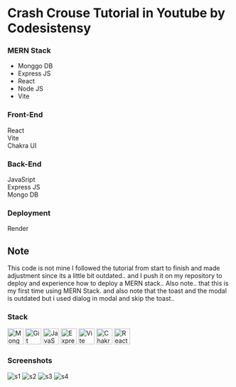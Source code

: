 # Crash Crouse Tutorial in Youtube by Codesistensy

### MERN Stack
* Monggo DB
* Express JS
* React
* Node JS
* Vite

### Front-End
React <br />
Vite <br />
Chakra UI <br />

### Back-End
JavaSript <br />
Express JS <br />
Mongo DB <br />

### Deployment
Render <br />

## Note
This code is not mine I followed the tutorial from start to finish and made adjustment since its a little bit outdated..
and I push it on my repository to deploy and experience how to deploy a MERN stack..
Also note.. that this is my first time using MERN Stack.
and also note that the toast and the modal is outdated but i used dialog in modal and skip the toast..

### Stack
<p align="left">
  <a href="https://www.mongodb.com" target="_blank" rel="noreferrer"><img src="https://github.com/user-attachments/assets/9e101c68-20a8-4acc-bb14-6165ff631005" width="36" height="36" alt="MongoDB" /></a>
  <a href="https://git-scm.com/" target="_blank" rel="noreferrer"><img src="https://github.com/user-attachments/assets/630411d3-09c3-4273-ac41-a2eb1424dc9f" width="36" height="36" alt="Git" /></a>
  <a href="https://developer.mozilla.org/en-US/docs/Web/JavaScript" target="_blank" rel="noreferrer"><img src="https://github.com/user-attachments/assets/a0a808e5-b878-480f-8ff0-8ddb8714f398" width="36" height="36" alt="JavaScript" /></a>
  <a href="https://expressjs.com" target="_blank" rel="noreferrer"><img src="https://github.com/user-attachments/assets/ad882689-e89d-4f75-8e1c-31493dce18ff" width="36" height="36" alt="ExpressJS" /></a>
  <a href="https://vite.dev" target="_blank" rel="noreferrer"><img src="https://github.com/user-attachments/assets/668b9b7b-ece6-466e-bfcd-1567d4c73427" width="36" height="36" alt="Vite" /></a>
  <a href="https://chakra-ui.com" target="_blank" rel="noreferrer"><img src="https://github.com/user-attachments/assets/0ddce361-c99b-4737-b4c0-118a476c5596" width="36" height="36" alt="ChakraUI" /></a>
  <a href="https://react.dev" target="_blank" rel="noreferrer"><img src="https://github.com/user-attachments/assets/1da46036-25cd-418e-9960-ef57d297a966" width="36" height="36" alt="React" /></a>
</p>

### Screenshots
![s1](https://github.com/user-attachments/assets/f0e04ddb-d43f-4c29-ac03-55e4f632db52)
![s2](https://github.com/user-attachments/assets/01d13e13-71f8-4c50-9127-3d1d6740481d)
![s3](https://github.com/user-attachments/assets/816b9511-8e86-4dda-9a96-186a533436c3)
![s4](https://github.com/user-attachments/assets/7e7b6924-f09d-4b72-8ddc-e6081e6609c2)

